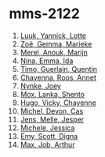 # mms-2122

1. <a href="http://groenewijken.nl/" target="_blank">Luuk, Yannick, Lotte</a>
2. <a href="https://student-2063413sluy.mamdt.com/de-kou-in-haar-huis/" target="_blank">Zoë, Gemma, Marieke</a>
3. <a href="https://www.groenmoetjedoen-mms.nl/" target="_blank">Merel, Anouk, Marijn</a>
4. <a href="https://student-1886509goet.mamdt.com/multimedia/" target="_blank">Nina, Emma, Ida</a>
5. <a href="#" target="_blank">Timo, Guerlain, Quentin</a>
6. <a href="https://2064748.github.io/Energy-transition-in-foreign-countries/" target="_blank">Chayenna, Roos, Annet</a>
7. <a href="https://student-2065177bakk.mamdt.com/" target="_blank">Nynke, Joey</a>
8. <a href="https://student-1837869hend.mamdt.com/" target="_blank">Mox, Lanka, Shento</a>
9. <a href="https://student-1820877loo.mamdt.com/multi-media-story/" target="_blank">Hugo, Vicky, Chayenne</a>
10. <a href="https://michelvanderput.github.io/mms_cmd/" target="_blank">Michel, Devon, Cas</a>
11. <a href="https://student-1751387noor.mamdt.com/multimediastory/" target="_blank">Jens, Melle, Jesper</a>
12. <a href="https://student-1521756smit.mamdt.com/eyeopener/" target="_blank">Michele, Jessica</a>
13. <a href="https://student-2063517rama.mamdt.com/the-green-scene/" target="_blank">Emy, Scott, Digna</a>
14. <a href="https://student-2062567vonk.mamdt.com/" target="_blank">Max, Job, Arthur</a>
